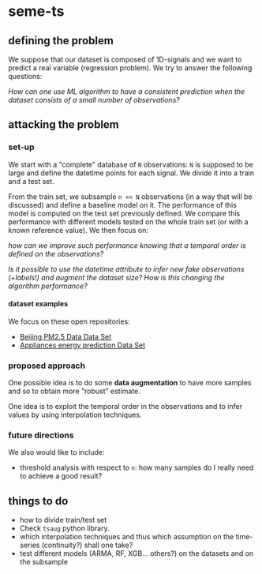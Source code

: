 # seme-ts
## defining the problem
We suppose that our dataset is composed of 1D-signals and we want to predict a real variable (regression problem). We try to answer the following questions:

  *How can one use ML algorithm to have a consistent prediction when the dataset consists of a small number of observations?*

## attacking the problem
### set-up
We start with a "complete" database of `N` observations: `N` is supposed to be large and define the datetime points for each signal. We divide it into a train and a test set.

From the train set, we subsample `n << N` observations (in a way that will be discussed) and define a baseline model on it. The performance of this model is computed on the test set previously defined. We compare this performance with different models tested on the whole train set (or with a known reference value). We then focus on:

  *how can we improve such performance knowing that a temporal order is defined on the observations?*

  *Is it possible to use the datetime attribute to infer new fake observations (+labels!) and augment the dataset size? How is this changing the algorithm performance?*

#### dataset examples
We focus on these open repositories:
 - [Beijing PM2.5 Data Data Set](https://archive.ics.uci.edu/ml/datasets/Beijing+PM2.5+Data)
 - [Appliances energy prediction Data Set](https://archive.ics.uci.edu/ml/datasets/Appliances+energy+prediction)

### proposed approach
One possible idea is to do some **data augmentation** to have more samples and so to obtain more "robust" estimate.

One idea is to exploit the temporal order in the observations and to infer values by using interpolation techniques.

### future directions
We also would like to include:
 - threshold analysis with respect to `n`: how many samples do I really need to achieve a good result?

 ## things to do
  - how to divide train/test set
  - Check `tsaug` python library.
  - which interpolation techniques and thus which assumption on the time-series (continuity?) shall one take?
  - test different models (ARMA, RF, XGB... others?) on the datasets and on the subsample

